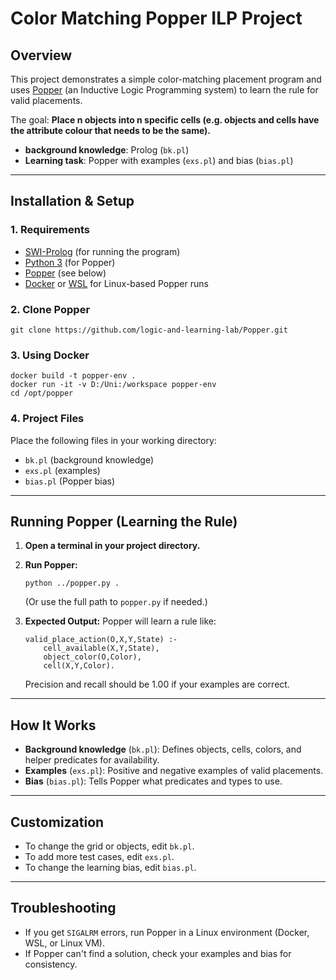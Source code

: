 # Color Matching Popper ILP Project

## Overview
This project demonstrates a simple color-matching placement program and uses [Popper](https://github.com/logic-and-learning-lab/Popper) (an Inductive Logic Programming system) to learn the rule for valid placements. 

The goal: **Place n objects into n specific cells (e.g. objects and cells have the attribute colour that needs to be the same).**

- **background knowledge**: Prolog (`bk.pl`)
- **Learning task**: Popper with examples (`exs.pl`) and bias (`bias.pl`)

---

## Installation & Setup

### 1. Requirements
- [SWI-Prolog](https://www.swi-prolog.org/) (for running the program)
- [Python 3](https://www.python.org/) (for Popper)
- [Popper](https://github.com/logic-and-learning-lab/Popper) (see below)
- [Docker](https://www.docker.com/) or [WSL](https://docs.microsoft.com/en-us/windows/wsl/) for Linux-based Popper runs

### 2. Clone Popper
```
git clone https://github.com/logic-and-learning-lab/Popper.git
```

### 3. Using Docker
```
docker build -t popper-env .
docker run -it -v D:/Uni:/workspace popper-env
cd /opt/popper
```

### 4. Project Files
Place the following files in your working directory:
- `bk.pl` (background knowledge)
- `exs.pl` (examples)
- `bias.pl` (Popper bias)

---

## Running Popper (Learning the Rule)

1. **Open a terminal in your project directory.**

2. **Run Popper:**
   ```
   python ../popper.py .
   ```
   (Or use the full path to `popper.py` if needed.)

3. **Expected Output:**
   Popper will learn a rule like:
   ```
   valid_place_action(O,X,Y,State) :-
       cell_available(X,Y,State),
       object_color(O,Color),
       cell(X,Y,Color).
   ```
   Precision and recall should be 1.00 if your examples are correct.

---

## How It Works
- **Background knowledge** (`bk.pl`): Defines objects, cells, colors, and helper predicates for availability.
- **Examples** (`exs.pl`): Positive and negative examples of valid placements.
- **Bias** (`bias.pl`): Tells Popper what predicates and types to use.

---

## Customization
- To change the grid or objects, edit `bk.pl`.
- To add more test cases, edit `exs.pl`.
- To change the learning bias, edit `bias.pl`.

---

## Troubleshooting
- If you get `SIGALRM` errors, run Popper in a Linux environment (Docker, WSL, or Linux VM).
- If Popper can't find a solution, check your examples and bias for consistency.


